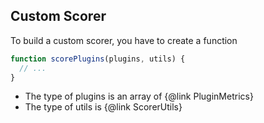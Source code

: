 ## Custom Scorer

To build a custom scorer, you have to create a function 

```js
function scorePlugins(plugins, utils) {
  // ...
}
```

- The type of plugins is an array of {@link PluginMetrics}
- The type of utils is {@link ScorerUtils}